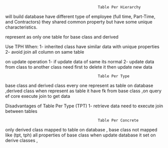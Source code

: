                                              Table Per Hierarchy 

will build database have different type of employee (full time, Part-Time, and Contractors) they shared common property 
but have some unique characteristics.

represent as only one table for base class and derived 

Use TPH When:
1- inherited class have similar data with unique properties
2- avoid join all column on same table
 
on update operation 
1- if update data of same  its normal 
2- update data from class to another class need first to delete it then update new data 

                                             Table Per Type

base class and derived class every one represent as table on database ,derived class when represent as table it have fk from 
base class ,on query ef core execute join to get data 

Disadvantages of Table Per Type (TPT)
1- retrieve data need to execute join between tables
                                             

                                             Table Per Concrete

only derived class mapped to table on database , base class not mapped like (tpt, tph)
all properties of base class when update database it set on derive classes ,


































